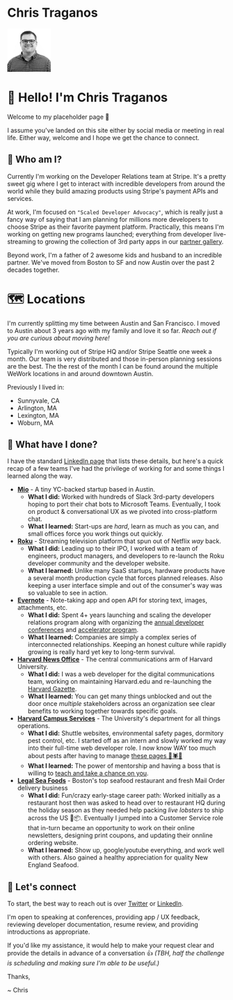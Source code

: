 # Chris Traganos

[<img src="./assets/img/trag-square.png" alt="Chris Traganos" width="100">](./assets/img/trag-square.png)

# 👋 Hello! I'm Chris Traganos
Welcome to my placeholder page 🎉 

I assume you've landed on this site either by social media or meeting in real life. Either way, welcome and I hope we get the chance to connect.

## 🤔 Who am I?
Currently I'm working on the Developer Relations team at Stripe. It's a pretty sweet gig where I get to interact with incredible developers from around the world while they build amazing products using Stripe's payment APIs and services. 

At work, I'm focused on `"Scaled Developer Advocacy"`, which is really just a fancy way of saying that I am planning for millions more developers to choose Stripe as their favorite payment platform. Practically, this means I'm working on getting new programs launched; everything from developer live-streaming to growing the collection of 3rd party apps in our [partner gallery](https://stripe.com/partners).

Beyond work, I'm a father of 2 awesome kids and husband to an incredible partner. We've moved from Boston to SF and now Austin over the past 2 decades together.

# 🗺 Locations

I'm currently splitting my time between Austin and San Francisco. I moved to Austin about 3 years ago with my family and love it so far. *Reach out if you are curious about moving here!*

Typically I'm working out of Stripe HQ and/or Stripe Seattle one week a month. Our team is very distributed and those in-person planning sessions are the best. The the rest of the month I can be found around the multiple WeWork locations in and around downtown Austin.

Previously I lived in:
* Sunnyvale, CA
* Arlington, MA 
* Lexington, MA 
* Woburn, MA 


## 🧳 What have I done?

I have the standard [LinkedIn page](https://www.linkedin.com/in/ctraganos) that lists these details, but here's a quick recap of a few teams I've had the privilege of working for and some things I learned along the way.

* **[Mio](https://m.io)** - A tiny YC-backed startup based in Austin.  
   * **What I did:** Worked with hundreds of Slack 3rd-party developers hoping to port their chat bots to Microsoft Teams. Eventually, I took on product & conversational UX as we pivoted into cross-platform chat. 
    * **What I learned:** Start-ups are *hard*, learn as much as you can, and small offices force you work things out quickly.
* **[Roku](https://developer.roku.com)** - Streaming television platform that spun out of Netflix *way* back.
  * **What I did:** Leading up to their IPO, I worked with a team of engineers, product managers, and developers to re-launch the Roku developer community and the developer website.
  * **What I learned:** Unlike many SaaS startups, hardware products have a several month production cycle that forces planned releases. Also keeping a user interface simple and out of the consumer's way was so valuable to see in action.
* **[Evernote](http://dev.evernote.com)** - Note-taking app and open API for storing text, images, attachments, etc.
   * **What I did:** Spent 4+ years launching and scaling the developer relations program along with organizing the [annual developer conferences](https://evernotedevcup.devpost.com/updates/472-join-us-at-the-evernote-trunk-conference) and [accelerator program](https://dev.evernote.com/accelerator/). 
    * **What I learned:** Companies are simply a complex series of interconnected relationships. Keeping an honest culture while rapidly growing is really hard yet key to long-term survival.
* **[Harvard News Office](https://hpac.harvard.edu/)** - The central communications arm of Harvard University.
    * **What I did:** I was a web developer for the digital communications team, working on maintaining Harvard.edu and re-launching the [Harvard Gazette](https://news.harvard.edu/gazette/). 
    * **What I learned:** You can get many things unblocked and out the door once *multiple* stakeholders across an organization see clear benefits to working together towards specific goals.
* **[Harvard Campus Services](https://www.ehs.harvard.edu/)** - The University's department for all things operations.
    * **What I did:** Shuttle websites, environmental safety pages, dormitory pest control, etc. I started off as an intern and slowly worked my way into their full-time web developer role. I now know WAY too much about pests after having to manage [these pages 🦟🕷🐞](https://www.ehs.harvard.edu/programs/pest-control)
    * **What I learned:** The power of mentorship and having a boss that is willing to [teach and take a chance on you](https://www.linkedin.com/pulse/how-i-hire-ming-chow/).
* **[Legal Sea Foods](https://shop.legalseafoods.com/)** - Boston's top seafood restaurant and fresh Mail Order delivery business
    * **What I did:** Fun/crazy early-stage career path: Worked initially as a restaurant host then was asked to head over to restaurant HQ during the holiday season as they needed help packing *live lobsters* to ship across the US 🦞📦. Eventually I jumped into a Customer Service role that in-turn became an opportunity to work on their online newsletters, designing print coupons, and updating their onnline ordering website.
    * **What I learned:** Show up, google/youtube everything, and work well with others. Also gained a healthy appreciation for quality New England Seafood.

## 🤝 Let's connect

To start, the best way to reach out is over [Twitter](https://twitter.com/ctraganos) or [LinkedIn](https://www.linkedin.com/in/ctraganos/).

I'm open to speaking at conferences, providing app / UX feedback, reviewing developer documentation, resume review, and providing introductions as appropriate. 

If you'd like my assistance, it would help to make your request clear and provide the details in advance of a conversation 👍 *(TBH, half the challenge is scheduling and making sure I'm able to be useful.)*

Thanks,

~ Chris





